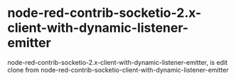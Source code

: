 # node-red-contrib-socketio-2.x-client-with-dynamic-listener-emitter
node-red-contrib-socketio-2.x-client-with-dynamic-listener-emitter, is edit clone from node-red-contrib-socketio-client-with-dynamic-listener-emitter
